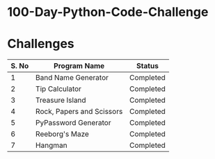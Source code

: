 # 100-Day-Python-Code-Challenge

# Challenges
| S. No | Program Name | Status |
|-------|--------------|--------|
| 1 | Band Name Generator | Completed |
| 2 | Tip Calculator | Completed |
| 3 | Treasure Island | Completed |
| 4 | Rock, Papers and Scissors | Completed |
| 5 | PyPassword Generator | Completed |
| 6 | Reeborg's Maze | Completed | 
| 7 | Hangman | Completed | 
